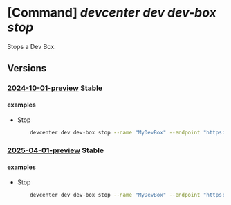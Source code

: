 # [Command] _devcenter dev dev-box stop_

Stops a Dev Box.

## Versions

### [2024-10-01-preview](/Resources/data-plane/microsoft.devcenter/L3Byb2plY3RzL3t9L3VzZXJzL3t9L2RldmJveGVzL3t9OnN0b3A=/2024-10-01-preview.xml) **Stable**

<!-- data-plane:microsoft.devcenter /projects/{}/users/{}/devboxes/{}:stop 2024-10-01-preview -->

#### examples

- Stop
    ```bash
        devcenter dev dev-box stop --name "MyDevBox" --endpoint "https://8a40af38-3b4c-4672-a6a4-5e964b1870ed-contosodevcenter.centralus.devcenter.azure.com/" --project-name "DevProject" --user-id "00000000-0000-0000-0000-000000000000"
    ```

### [2025-04-01-preview](/Resources/data-plane/microsoft.devcenter/L3Byb2plY3RzL3t9L3VzZXJzL3t9L2RldmJveGVzL3t9OnN0b3A=/2025-04-01-preview.xml) **Stable**

<!-- data-plane:microsoft.devcenter /projects/{}/users/{}/devboxes/{}:stop 2025-04-01-preview -->

#### examples

- Stop
    ```bash
        devcenter dev dev-box stop --name "MyDevBox" --endpoint "https://8a40af38-3b4c-4672-a6a4-5e964b1870ed-contosodevcenter.centralus.devcenter.azure.com/" --project-name "DevProject" --user-id "00000000-0000-0000-0000-000000000000"
    ```
